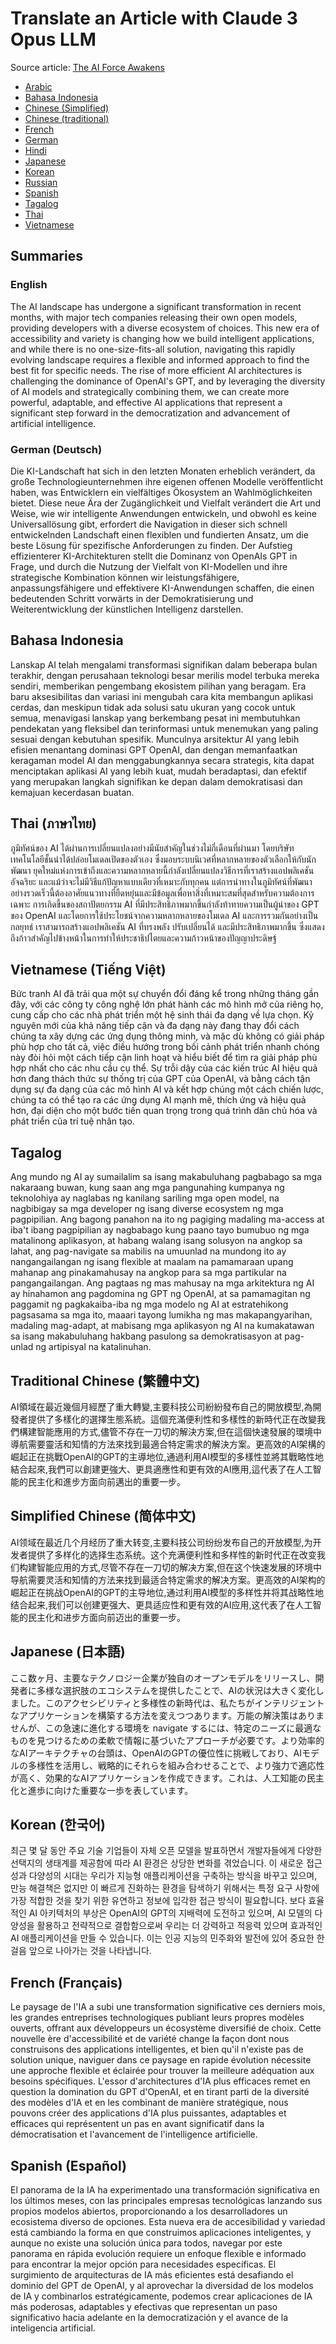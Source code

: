 # Translate an Article with Claude 3 Opus LLM

Source article: [The AI Force Awakens](https://www.linkedin.com/pulse/ai-force-awakens-uli-hitzel-nyvac/)

* [Arabic](arabic.md)
* [Bahasa Indonesia](bahasa-indonesia.md)
* [Chinese (Simplified)](chinese-simplified.md)
* [Chinese (traditional)](chinese-trad.md)
* [French](french.md)
* [German](german.md)
* [Hindi](hindi.md)
* [Japanese](japanese.md)
* [Korean](korean.md)
* [Russian](russian.md)
* [Spanish](spanish.md)
* [Tagalog](tagalog.md)
* [Thai](thai.md)
* [Vietnamese](vietnamese.md)

## Summaries

### English

The AI landscape has undergone a significant transformation in recent months, with major tech companies releasing their own open models, providing developers with a diverse ecosystem of choices. This new era of accessibility and variety is changing how we build intelligent applications, and while there is no one-size-fits-all solution, navigating this rapidly evolving landscape requires a flexible and informed approach to find the best fit for specific needs. The rise of more efficient AI architectures is challenging the dominance of OpenAI's GPT, and by leveraging the diversity of AI models and strategically combining them, we can create more powerful, adaptable, and effective AI applications that represent a significant step forward in the democratization and advancement of artificial intelligence.

### German (Deutsch)

Die KI-Landschaft hat sich in den letzten Monaten erheblich verändert, da große Technologieunternehmen ihre eigenen offenen Modelle veröffentlicht haben, was Entwicklern ein vielfältiges Ökosystem an Wahlmöglichkeiten bietet. Diese neue Ära der Zugänglichkeit und Vielfalt verändert die Art und Weise, wie wir intelligente Anwendungen entwickeln, und obwohl es keine Universallösung gibt, erfordert die Navigation in dieser sich schnell entwickelnden Landschaft einen flexiblen und fundierten Ansatz, um die beste Lösung für spezifische Anforderungen zu finden. Der Aufstieg effizienterer KI-Architekturen stellt die Dominanz von OpenAIs GPT in Frage, und durch die Nutzung der Vielfalt von KI-Modellen und ihre strategische Kombination können wir leistungsfähigere, anpassungsfähigere und effektivere KI-Anwendungen schaffen, die einen bedeutenden Schritt vorwärts in der Demokratisierung und Weiterentwicklung der künstlichen Intelligenz darstellen.

## Bahasa Indonesia

Lanskap AI telah mengalami transformasi signifikan dalam beberapa bulan terakhir, dengan perusahaan teknologi besar merilis model terbuka mereka sendiri, memberikan pengembang ekosistem pilihan yang beragam. Era baru aksesibilitas dan variasi ini mengubah cara kita membangun aplikasi cerdas, dan meskipun tidak ada solusi satu ukuran yang cocok untuk semua, menavigasi lanskap yang berkembang pesat ini membutuhkan pendekatan yang fleksibel dan terinformasi untuk menemukan yang paling sesuai dengan kebutuhan spesifik. Munculnya arsitektur AI yang lebih efisien menantang dominasi GPT OpenAI, dan dengan memanfaatkan keragaman model AI dan menggabungkannya secara strategis, kita dapat menciptakan aplikasi AI yang lebih kuat, mudah beradaptasi, dan efektif yang merupakan langkah signifikan ke depan dalam demokratisasi dan kemajuan kecerdasan buatan.

## Thai (ภาษาไทย)

ภูมิทัศน์ของ AI ได้ผ่านการเปลี่ยนแปลงอย่างมีนัยสำคัญในช่วงไม่กี่เดือนที่ผ่านมา โดยบริษัทเทคโนโลยีชั้นนำได้ปล่อยโมเดลเปิดของตัวเอง ซึ่งมอบระบบนิเวศที่หลากหลายของตัวเลือกให้กับนักพัฒนา ยุคใหม่แห่งการเข้าถึงและความหลากหลายนี้กำลังเปลี่ยนแปลงวิธีการที่เราสร้างแอปพลิเคชันอัจฉริยะ และแม้ว่าจะไม่มีวิธีแก้ปัญหาแบบเดียวที่เหมาะกับทุกคน แต่การนำทางในภูมิทัศน์ที่พัฒนาอย่างรวดเร็วนี้ต้องอาศัยแนวทางที่ยืดหยุ่นและมีข้อมูลเพื่อหาสิ่งที่เหมาะสมที่สุดสำหรับความต้องการเฉพาะ การเกิดขึ้นของสถาปัตยกรรม AI ที่มีประสิทธิภาพมากขึ้นกำลังท้าทายความเป็นผู้นำของ GPT ของ OpenAI และโดยการใช้ประโยชน์จากความหลากหลายของโมเดล AI และการรวมกันอย่างเป็นกลยุทธ์ เราสามารถสร้างแอปพลิเคชัน AI ที่ทรงพลัง ปรับเปลี่ยนได้ และมีประสิทธิภาพมากขึ้น ซึ่งแสดงถึงก้าวสำคัญไปข้างหน้าในการทำให้ประชาธิปไตยและความก้าวหน้าของปัญญาประดิษฐ์

## Vietnamese (Tiếng Việt)

Bức tranh AI đã trải qua một sự chuyển đổi đáng kể trong những tháng gần đây, với các công ty công nghệ lớn phát hành các mô hình mở của riêng họ, cung cấp cho các nhà phát triển một hệ sinh thái đa dạng về lựa chọn. Kỷ nguyên mới của khả năng tiếp cận và đa dạng này đang thay đổi cách chúng ta xây dựng các ứng dụng thông minh, và mặc dù không có giải pháp phù hợp cho tất cả, việc điều hướng trong bối cảnh phát triển nhanh chóng này đòi hỏi một cách tiếp cận linh hoạt và hiểu biết để tìm ra giải pháp phù hợp nhất cho các nhu cầu cụ thể. Sự trỗi dậy của các kiến trúc AI hiệu quả hơn đang thách thức sự thống trị của GPT của OpenAI, và bằng cách tận dụng sự đa dạng của các mô hình AI và kết hợp chúng một cách chiến lược, chúng ta có thể tạo ra các ứng dụng AI mạnh mẽ, thích ứng và hiệu quả hơn, đại diện cho một bước tiến quan trọng trong quá trình dân chủ hóa và phát triển của trí tuệ nhân tạo.

## Tagalog

Ang mundo ng AI ay sumailalim sa isang makabuluhang pagbabago sa mga nakaraang buwan, kung saan ang mga pangunahing kumpanya ng teknolohiya ay naglabas ng kanilang sariling mga open model, na nagbibigay sa mga developer ng isang diverse ecosystem ng mga pagpipilian. Ang bagong panahon na ito ng pagiging madaling ma-access at iba't ibang pagpipilian ay nagbabago kung paano tayo bumubuo ng mga matalinong aplikasyon, at habang walang isang solusyon na angkop sa lahat, ang pag-navigate sa mabilis na umuunlad na mundong ito ay nangangailangan ng isang flexible at maalam na pamamaraan upang mahanap ang pinakamahusay na angkop para sa mga partikular na pangangailangan. Ang pagtaas ng mas mahusay na mga arkitektura ng AI ay hinahamon ang pagdomina ng GPT ng OpenAI, at sa pamamagitan ng paggamit ng pagkakaiba-iba ng mga modelo ng AI at estratehikong pagsasama sa mga ito, maaari tayong lumikha ng mas makapangyarihan, madaling mag-adapt, at mabisang mga aplikasyon ng AI na kumakatawan sa isang makabuluhang hakbang pasulong sa demokratisasyon at pag-unlad ng artipisyal na katalinuhan.

## Traditional Chinese (繁體中文)

AI領域在最近幾個月經歷了重大轉變,主要科技公司紛紛發布自己的開放模型,為開發者提供了多樣化的選擇生態系統。這個充滿便利性和多樣性的新時代正在改變我們構建智能應用的方式,儘管不存在一刀切的解決方案,但在這個快速發展的環境中導航需要靈活和知情的方法來找到最適合特定需求的解決方案。更高效的AI架構的崛起正在挑戰OpenAI的GPT的主導地位,通過利用AI模型的多樣性並將其戰略性地結合起來,我們可以創建更強大、更具適應性和更有效的AI應用,這代表了在人工智能的民主化和進步方面向前邁出的重要一步。

## Simplified Chinese (简体中文)

AI领域在最近几个月经历了重大转变,主要科技公司纷纷发布自己的开放模型,为开发者提供了多样化的选择生态系统。这个充满便利性和多样性的新时代正在改变我们构建智能应用的方式,尽管不存在一刀切的解决方案,但在这个快速发展的环境中导航需要灵活和知情的方法来找到最适合特定需求的解决方案。更高效的AI架构的崛起正在挑战OpenAI的GPT的主导地位,通过利用AI模型的多样性并将其战略性地结合起来,我们可以创建更强大、更具适应性和更有效的AI应用,这代表了在人工智能的民主化和进步方面向前迈出的重要一步。

## Japanese (日本語)

ここ数ヶ月、主要なテクノロジー企業が独自のオープンモデルをリリースし、開発者に多様な選択肢のエコシステムを提供したことで、AIの状況は大きく変化しました。このアクセシビリティと多様性の新時代は、私たちがインテリジェントなアプリケーションを構築する方法を変えつつあります。万能の解決策はありませんが、この急速に進化する環境を navigate するには、特定のニーズに最適なものを見つけるための柔軟で情報に基づいたアプローチが必要です。より効率的なAIアーキテクチャの台頭は、OpenAIのGPTの優位性に挑戦しており、AIモデルの多様性を活用し、戦略的にそれらを組み合わせることで、より強力で適応性が高く、効果的なAIアプリケーションを作成できます。これは、人工知能の民主化と進歩に向けた重要な一歩を表しています。

## Korean (한국어)

최근 몇 달 동안 주요 기술 기업들이 자체 오픈 모델을 발표하면서 개발자들에게 다양한 선택지의 생태계를 제공함에 따라 AI 환경은 상당한 변화를 겪었습니다. 이 새로운 접근성과 다양성의 시대는 우리가 지능형 애플리케이션을 구축하는 방식을 바꾸고 있으며, 만능 해결책은 없지만 이 빠르게 진화하는 환경을 탐색하기 위해서는 특정 요구 사항에 가장 적합한 것을 찾기 위한 유연하고 정보에 입각한 접근 방식이 필요합니다. 보다 효율적인 AI 아키텍처의 부상은 OpenAI의 GPT의 지배력에 도전하고 있으며, AI 모델의 다양성을 활용하고 전략적으로 결합함으로써 우리는 더 강력하고 적응력 있으며 효과적인 AI 애플리케이션을 만들 수 있습니다. 이는 인공 지능의 민주화와 발전에 있어 중요한 한 걸음 앞으로 나아가는 것을 나타냅니다.

## French (Français)

Le paysage de l'IA a subi une transformation significative ces derniers mois, les grandes entreprises technologiques publiant leurs propres modèles ouverts, offrant aux développeurs un écosystème diversifié de choix. Cette nouvelle ère d'accessibilité et de variété change la façon dont nous construisons des applications intelligentes, et bien qu'il n'existe pas de solution unique, naviguer dans ce paysage en rapide évolution nécessite une approche flexible et éclairée pour trouver la meilleure adéquation aux besoins spécifiques. L'essor d'architectures d'IA plus efficaces remet en question la domination du GPT d'OpenAI, et en tirant parti de la diversité des modèles d'IA et en les combinant de manière stratégique, nous pouvons créer des applications d'IA plus puissantes, adaptables et efficaces qui représentent un pas en avant significatif dans la démocratisation et l'avancement de l'intelligence artificielle.

## Spanish (Español)

El panorama de la IA ha experimentado una transformación significativa en los últimos meses, con las principales empresas tecnológicas lanzando sus propios modelos abiertos, proporcionando a los desarrolladores un ecosistema diverso de opciones. Esta nueva era de accesibilidad y variedad está cambiando la forma en que construimos aplicaciones inteligentes, y aunque no existe una solución única para todos, navegar por este panorama en rápida evolución requiere un enfoque flexible e informado para encontrar la mejor opción para necesidades específicas. El surgimiento de arquitecturas de IA más eficientes está desafiando el dominio del GPT de OpenAI, y al aprovechar la diversidad de los modelos de IA y combinarlos estratégicamente, podemos crear aplicaciones de IA más poderosas, adaptables y efectivas que representan un paso significativo hacia adelante en la democratización y el avance de la inteligencia artificial.